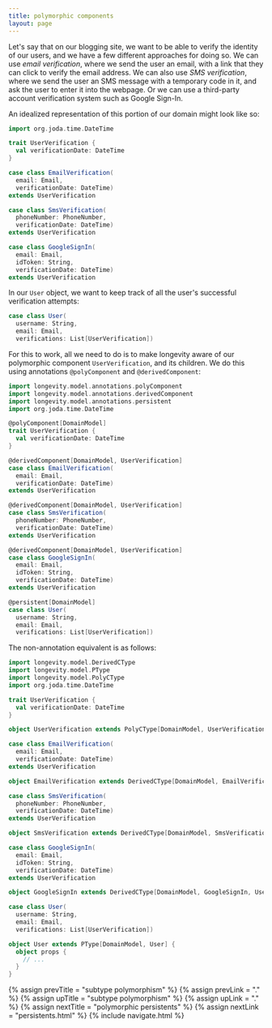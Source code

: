 ```yaml
---
title: polymorphic components
layout: page
---
```


Let's say that on our blogging site, we want to be able to verify the
identity of our users, and we have a few different approaches for
doing so. We can use _email verification_, where we send the user an
email, with a link that they can click to verify the email address. We
can also use _SMS verification_, where we send the user an SMS message
with a temporary code in it, and ask the user to enter it into the
webpage. Or we can use a third-party account verification system such
as Google Sign-In.

An idealized representation of this portion of our domain might look
like so:

```scala
import org.joda.time.DateTime

trait UserVerification {
  val verificationDate: DateTime
}

case class EmailVerification(
  email: Email,
  verificationDate: DateTime)
extends UserVerification

case class SmsVerification(
  phoneNumber: PhoneNumber,
  verificationDate: DateTime)
extends UserVerification

case class GoogleSignIn(
  email: Email,
  idToken: String,
  verificationDate: DateTime)
extends UserVerification
```

In our `User` object, we want to keep track of all the user's
successful verification attempts:

```scala
case class User(
  username: String,
  email: Email,
  verifications: List[UserVerification])
```

For this to work, all we need to do is to make longevity aware of our
polymorphic component `UserVerification`, and its children. We do this
using annotations `@polyComponent` and `@derivedComponent`:

```scala
import longevity.model.annotations.polyComponent
import longevity.model.annotations.derivedComponent
import longevity.model.annotations.persistent
import org.joda.time.DateTime

@polyComponent[DomainModel]
trait UserVerification {
  val verificationDate: DateTime
}

@derivedComponent[DomainModel, UserVerification]
case class EmailVerification(
  email: Email,
  verificationDate: DateTime)
extends UserVerification

@derivedComponent[DomainModel, UserVerification]
case class SmsVerification(
  phoneNumber: PhoneNumber,
  verificationDate: DateTime)
extends UserVerification

@derivedComponent[DomainModel, UserVerification]
case class GoogleSignIn(
  email: Email,
  idToken: String,
  verificationDate: DateTime)
extends UserVerification

@persistent[DomainModel]
case class User(
  username: String,
  email: Email,
  verifications: List[UserVerification])
```

The non-annotation equivalent is as follows:


```scala
import longevity.model.DerivedCType
import longevity.model.PType
import longevity.model.PolyCType
import org.joda.time.DateTime

trait UserVerification {
  val verificationDate: DateTime
}

object UserVerification extends PolyCType[DomainModel, UserVerification]

case class EmailVerification(
  email: Email,
  verificationDate: DateTime)
extends UserVerification

object EmailVerification extends DerivedCType[DomainModel, EmailVerification, UserVerification]

case class SmsVerification(
  phoneNumber: PhoneNumber,
  verificationDate: DateTime)
extends UserVerification

object SmsVerification extends DerivedCType[DomainModel, SmsVerification, UserVerification]

case class GoogleSignIn(
  email: Email,
  idToken: String,
  verificationDate: DateTime)
extends UserVerification

object GoogleSignIn extends DerivedCType[DomainModel, GoogleSignIn, UserVerification]

case class User(
  username: String,
  email: Email,
  verifications: List[UserVerification])

object User extends PType[DomainModel, User] {
  object props {
    // ...
  }
}
```

{% assign prevTitle = "subtype polymorphism" %}
{% assign prevLink  = "." %}
{% assign upTitle   = "subtype polymorphism" %}
{% assign upLink    = "." %}
{% assign nextTitle = "polymorphic persistents" %}
{% assign nextLink  = "persistents.html" %}
{% include navigate.html %}

